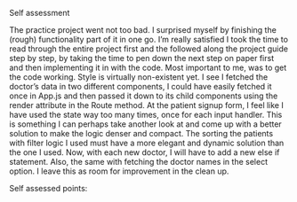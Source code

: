 Self assessment 

The practice project went not too bad. I surprised myself by finishing the (rough) functionality part of it in one go. I’m really satisfied I took the time to read through the entire project first and the followed along the project guide step by step, by taking the time to pen down the next step on paper first and then implementing it in with the code. Most important to me, was to get the code working. Style is virtually non-existent yet. 
I see I fetched the doctor’s data in two different components, I could have easily fetched it once in App.js and then passed it down to its child components using the render attribute in the Route method. 
At the patient signup form, I feel like I have used the state way too many times, once for each input handler. This is something I can perhaps take another look at and come up with a better solution to make the logic denser and compact. 
The sorting the patients with filter logic I used must have a more elegant and dynamic solution than the one I used. Now, with each new doctor, I will have to add a new else if statement. Also, the same with fetching the doctor names in the select option. I leave this as room for improvement in the clean up. 

Self assessed points: 
